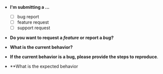 * **I'm submitting a ...**
  * [ ] bug report
  * [ ] feature request
  * [ ] support request

* **Do you want to request a *feature* or report a *bug*?**

* **What is the current behavior?**

* **If the current behavior is a bug, please provide the steps to reproduce**.

* **What is the expected behavior